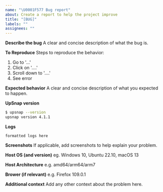 ```yaml
---
name: "\U0001F577️ Bug report"
about: Create a report to help the project improve
title: "[BUG]"
labels: ""
assignees: ""
---
```


**Describe the bug**
A clear and concise description of what the bug is.

**To Reproduce**
Steps to reproduce the behavior:

1. Go to '...'
2. Click on '....'
3. Scroll down to '....'
4. See error

**Expected behavior**
A clear and concise description of what you expected to happen.

**UpSnap version**

```bash
$ upsnap --version
upsnap version 4.1.1
```

**Logs**

```
formatted logs here
```

**Screenshots**
If applicable, add screenshots to help explain your problem.

**Host OS (and version)**
eg. Windows 10, Ubuntu 22.10, macOS 13

**Host Architecture**
e.g. amd64/arm64/arm7

**Brower (if relevant)**
e.g. Firefox 109.0.1

**Additional context**
Add any other context about the problem here.
